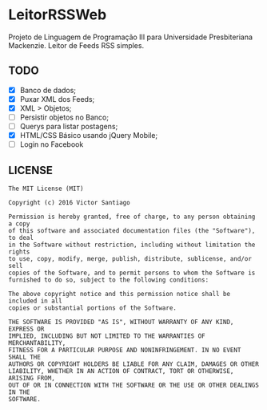 # LeitorRSSWeb
Projeto de Linguagem de Programação III para Universidade Presbiteriana Mackenzie. Leitor de Feeds RSS simples.

## TODO
- [x] Banco de dados;
- [x] Puxar XML dos Feeds;
- [x] XML > Objetos;
- [ ] Persistir objetos no Banco;
- [ ] Querys para listar postagens;
- [x] HTML/CSS Básico usando jQuery Mobile;
- [ ] Login no Facebook

## LICENSE
```
The MIT License (MIT)

Copyright (c) 2016 Victor Santiago

Permission is hereby granted, free of charge, to any person obtaining a copy
of this software and associated documentation files (the "Software"), to deal
in the Software without restriction, including without limitation the rights
to use, copy, modify, merge, publish, distribute, sublicense, and/or sell
copies of the Software, and to permit persons to whom the Software is
furnished to do so, subject to the following conditions:

The above copyright notice and this permission notice shall be included in all
copies or substantial portions of the Software.

THE SOFTWARE IS PROVIDED "AS IS", WITHOUT WARRANTY OF ANY KIND, EXPRESS OR
IMPLIED, INCLUDING BUT NOT LIMITED TO THE WARRANTIES OF MERCHANTABILITY,
FITNESS FOR A PARTICULAR PURPOSE AND NONINFRINGEMENT. IN NO EVENT SHALL THE
AUTHORS OR COPYRIGHT HOLDERS BE LIABLE FOR ANY CLAIM, DAMAGES OR OTHER
LIABILITY, WHETHER IN AN ACTION OF CONTRACT, TORT OR OTHERWISE, ARISING FROM,
OUT OF OR IN CONNECTION WITH THE SOFTWARE OR THE USE OR OTHER DEALINGS IN THE
SOFTWARE.
```

